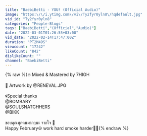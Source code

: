 ```yaml
---
title: "BaebiBetti - YOU! (Official Audio)"
image: "https:\/\/i.ytimg.com\/vi\/Ty2fyr0yln8\/hqdefault.jpg"
vid_id: "Ty2fyr0yln8"
categories: "People-Blogs"
tags: ["BaebiBetti","(Official","Audio)"]
date: "2022-03-01T01:26:55+03:00"
vid_date: "2022-02-14T17:47:00Z"
duration: "PT2M49S"
viewcount: "17242"
likeCount: "842"
dislikeCount: ""
channel: "BaebiBetti"
---
```

{% raw %}🔥 Mixed &amp; Mastered by 7HIGH<br /><br />🌠 Artwork by @RENEVAL.JPG<br /><br />🌀Special thanks<br />@BOMBABY <br />@SOULSNATCHHERS<br />@BIKK<br /><br />ขอบคุณทุกคนมากๆนะ จากใจ 🤍<br />Happy February☮️ work hard smoke harder🥺🔥{% endraw %}
